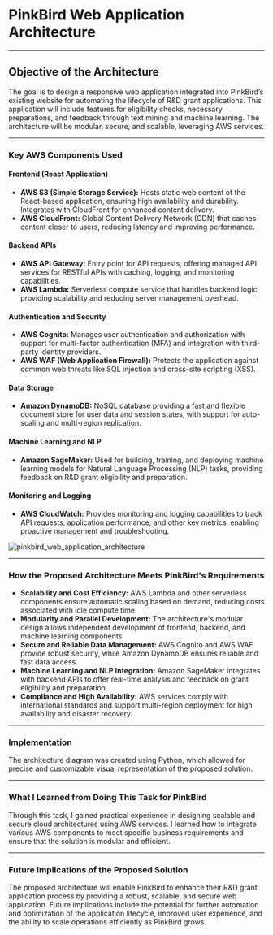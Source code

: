 # PinkBird Web Application Architecture

---

## Objective of the Architecture

The goal is to design a responsive web application integrated into PinkBird’s existing website for automating the lifecycle of R&D grant applications. This application will include features for eligibility checks, necessary preparations, and feedback through text mining and machine learning. The architecture will be modular, secure, and scalable, leveraging AWS services.

---

### Key AWS Components Used

#### Frontend (React Application)
- **AWS S3 (Simple Storage Service):** Hosts static web content of the React-based application, ensuring high availability and durability. Integrates with CloudFront for enhanced content delivery.
- **AWS CloudFront:** Global Content Delivery Network (CDN) that caches content closer to users, reducing latency and improving performance.

#### Backend APIs
- **AWS API Gateway:** Entry point for API requests, offering managed API services for RESTful APIs with caching, logging, and monitoring capabilities.
- **AWS Lambda:** Serverless compute service that handles backend logic, providing scalability and reducing server management overhead.

#### Authentication and Security
- **AWS Cognito:** Manages user authentication and authorization with support for multi-factor authentication (MFA) and integration with third-party identity providers.
- **AWS WAF (Web Application Firewall):** Protects the application against common web threats like SQL injection and cross-site scripting (XSS).

#### Data Storage
- **Amazon DynamoDB:** NoSQL database providing a fast and flexible document store for user data and session states, with support for auto-scaling and multi-region replication.

#### Machine Learning and NLP
- **Amazon SageMaker:** Used for building, training, and deploying machine learning models for Natural Language Processing (NLP) tasks, providing feedback on R&D grant eligibility and preparation.

#### Monitoring and Logging
- **AWS CloudWatch:** Provides monitoring and logging capabilities to track API requests, application performance, and other key metrics, enabling proactive management and troubleshooting.

![pinkbird_web_application_architecture](https://github.com/user-attachments/assets/c04b5890-5524-4545-a373-44933c0598a4)

---

### How the Proposed Architecture Meets PinkBird's Requirements

- **Scalability and Cost Efficiency:** AWS Lambda and other serverless components ensure automatic scaling based on demand, reducing costs associated with idle compute time.
- **Modularity and Parallel Development:** The architecture's modular design allows independent development of frontend, backend, and machine learning components.
- **Secure and Reliable Data Management:** AWS Cognito and AWS WAF provide robust security, while Amazon DynamoDB ensures reliable and fast data access.
- **Machine Learning and NLP Integration:** Amazon SageMaker integrates with backend APIs to offer real-time analysis and feedback on grant eligibility and preparation.
- **Compliance and High Availability:** AWS services comply with international standards and support multi-region deployment for high availability and disaster recovery.

---

### Implementation

The architecture diagram was created using Python, which allowed for precise and customizable visual representation of the proposed solution.

---

### What I Learned from Doing This Task for PinkBird

Through this task, I gained practical experience in designing scalable and secure cloud architectures using AWS services. I learned how to integrate various AWS components to meet specific business requirements and ensure that the solution is modular and efficient.

---

### Future Implications of the Proposed Solution

The proposed architecture will enable PinkBird to enhance their R&D grant application process by providing a robust, scalable, and secure web application. Future implications include the potential for further automation and optimization of the application lifecycle, improved user experience, and the ability to scale operations efficiently as PinkBird grows.
